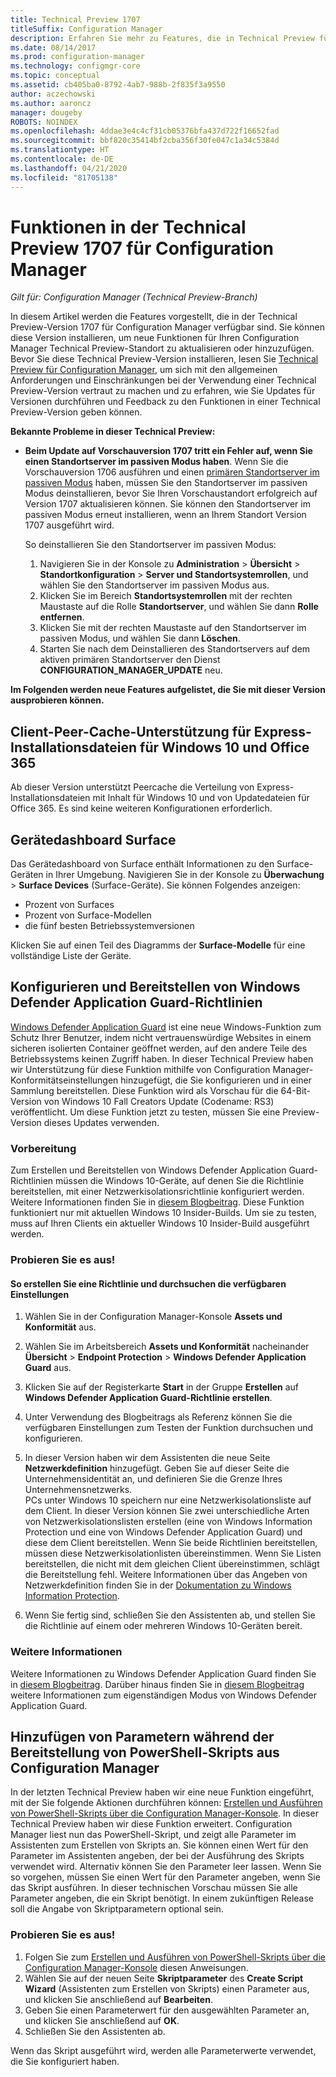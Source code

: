 ```yaml
---
title: Technical Preview 1707
titleSuffix: Configuration Manager
description: Erfahren Sie mehr zu Features, die in Technical Preview für Configuration Manager-Version 1707 zur Verfügung stehen.
ms.date: 08/14/2017
ms.prod: configuration-manager
ms.technology: configmgr-core
ms.topic: conceptual
ms.assetid: cb405ba0-8792-4ab7-988b-2f835f3a9550
author: aczechowski
ms.author: aaroncz
manager: dougeby
ROBOTS: NOINDEX
ms.openlocfilehash: 4ddae3e4c4cf31cb05376bfa437d722f16652fad
ms.sourcegitcommit: bbf820c35414bf2cba356f30fe047c1a34c5384d
ms.translationtype: HT
ms.contentlocale: de-DE
ms.lasthandoff: 04/21/2020
ms.locfileid: "81705138"
---
```

# <a name="capabilities-in-technical-preview-1707-for-configuration-manager"></a>Funktionen in der Technical Preview 1707 für Configuration Manager

*Gilt für: Configuration Manager (Technical Preview-Branch)*

In diesem Artikel werden die Features vorgestellt, die in der Technical Preview-Version 1707 für Configuration Manager verfügbar sind. Sie können diese Version installieren, um neue Funktionen für Ihren Configuration Manager Technical Preview-Standort zu aktualisieren oder hinzuzufügen. Bevor Sie diese Technical Preview-Version installieren, lesen Sie [Technical Preview für Configuration Manager](../../core/get-started/technical-preview.md), um sich mit den allgemeinen Anforderungen und Einschränkungen bei der Verwendung einer Technical Preview-Version vertraut zu machen und zu erfahren, wie Sie Updates für Versionen durchführen und Feedback zu den Funktionen in einer Technical Preview-Version geben können.     


<!--  Known Issues Template   
**Known Issues in this Technical Preview:**
-   **Issue Name**. Details
    Workaround details.
-->

**Bekannte Probleme in dieser Technical Preview:**
- **Beim Update auf Vorschauversion 1707 tritt ein Fehler auf, wenn Sie einen Standortserver im passiven Modus haben**. Wenn Sie die Vorschauversion 1706 ausführen und einen [primären Standortserver im passiven Modus](capabilities-in-technical-preview-1706.md#site-server-role-high-availability) haben, müssen Sie den Standortserver im passiven Modus deinstallieren, bevor Sie Ihren Vorschaustandort erfolgreich auf Version 1707 aktualisieren können. Sie können den Standortserver im passiven Modus erneut installieren, wenn an Ihrem Standort Version 1707 ausgeführt wird.

  So deinstallieren Sie den Standortserver im passiven Modus:
  1. Navigieren Sie in der Konsole zu **Administration** > **Übersicht** > **Standortkonfiguration** > **Server und Standortsystemrollen**, und wählen Sie den Standortserver im passiven Modus aus.
  2. Klicken Sie im Bereich **Standortsystemrollen** mit der rechten Maustaste auf die Rolle **Standortserver**, und wählen Sie dann **Rolle entfernen**.
  3. Klicken Sie mit der rechten Maustaste auf den Standortserver im passiven Modus, und wählen Sie dann **Löschen**.
  4. Starten Sie nach dem Deinstallieren des Standortservers auf dem aktiven primären Standortserver den Dienst **CONFIGURATION_MANAGER_UPDATE** neu.



**Im Folgenden werden neue Features aufgelistet, die Sie mit dieser Version ausprobieren können.**  

<!--  Rough Section Template
##  FEATURE

### Procedure 1
### Try it out!  
 Try to complete the following tasks and then send us **Feedback** from the **Home** tab of the Ribbon to let us know how it worked:
 -  Task 1
 -  Task 2              
-->

## <a name="client-peer-cache-support-for-express-installation-files-for-windows-10-and-office-365"></a>Client-Peer-Cache-Unterstützung für Express-Installationsdateien für Windows 10 und Office 365
<!-- 1352486 -->
Ab dieser Version unterstützt Peercache die Verteilung von Express-Installationsdateien mit Inhalt für Windows 10 und von Updatedateien für Office 365. Es sind keine weiteren Konfigurationen erforderlich.

## <a name="surface-device-dashboard"></a>Gerätedashboard Surface
<!--1355788-->
Das Gerätedashboard von Surface enthält Informationen zu den Surface-Geräten in Ihrer Umgebung. Navigieren Sie in der Konsole zu **Überwachung** > **Surface Devices** (Surface-Geräte). Sie können Folgendes anzeigen:
- Prozent von Surfaces
- Prozent von Surface-Modellen
- die fünf besten Betriebssystemversionen

Klicken Sie auf einen Teil des Diagramms der **Surface-Modelle** für eine vollständige Liste der Geräte.  

## <a name="configure-and-deploy-windows-defender-application-guard-policies"></a>Konfigurieren und Bereitstellen von Windows Defender Application Guard-Richtlinien
<!-- 1351960 -->

[Windows Defender Application Guard](https://blogs.windows.com/msedgedev/2016/09/27/application-guard-microsoft-edge/#XLxEbcpkuKcFebrw.97) ist eine neue Windows-Funktion zum Schutz Ihrer Benutzer, indem nicht vertrauenswürdige Websites in einem sicheren isolierten Container geöffnet werden, auf den andere Teile des Betriebssystems keinen Zugriff haben. In dieser Technical Preview haben wir Unterstützung für diese Funktion mithilfe von Configuration Manager-Konformitätseinstellungen hinzugefügt, die Sie konfigurieren und in einer Sammlung bereitstellen. Diese Funktion wird als Vorschau für die 64-Bit-Version von Windows 10 Fall Creators Update (Codename: RS3) veröffentlicht. Um diese Funktion jetzt zu testen, müssen Sie eine Preview-Version dieses Updates verwenden.

### <a name="before-you-start"></a>Vorbereitung

Zum Erstellen und Bereitstellen von Windows Defender Application Guard-Richtlinien müssen die Windows 10-Geräte, auf denen Sie die Richtlinie bereitstellen, mit einer Netzwerkisolationsrichtlinie konfiguriert werden. Weitere Informationen finden Sie in [diesem Blogbeitrag](https://blogs.windows.com/msedgedev/2016/09/27/application-guard-microsoft-edge/#BmJGKPfSjHHzsMmI.97). Diese Funktion funktioniert nur mit aktuellen Windows 10 Insider-Builds. Um sie zu testen, muss auf Ihren Clients ein aktueller Windows 10 Insider-Build ausgeführt werden.

### <a name="try-it-out"></a>Probieren Sie es aus!

#### <a name="to-create-a-policy-and-to-browse-the-available-settings"></a>So erstellen Sie eine Richtlinie und durchsuchen die verfügbaren Einstellungen

1. Wählen Sie in der Configuration Manager-Konsole **Assets und Konformität** aus.
2. Wählen Sie im Arbeitsbereich **Assets und Konformität** nacheinander **Übersicht** > **Endpoint Protection** > **Windows Defender Application Guard** aus.
3. Klicken Sie auf der Registerkarte **Start** in der Gruppe **Erstellen** auf **Windows Defender Application Guard-Richtlinie erstellen**.
4. Unter Verwendung des Blogbeitrags als Referenz können Sie die verfügbaren Einstellungen zum Testen der Funktion durchsuchen und konfigurieren.
5. In dieser Version haben wir dem Assistenten die neue Seite **Netzwerkdefinition** hinzugefügt. Geben Sie auf dieser Seite die Unternehmensidentität an, und definieren Sie die Grenze Ihres Unternehmensnetzwerks.<br>PCs unter Windows 10 speichern nur eine Netzwerkisolationsliste auf dem Client. In dieser Version können Sie zwei unterschiedliche Arten von Netzwerkisolationslisten erstellen (eine von Windows Information Protection und eine von Windows Defender Application Guard) und diese dem Client bereitstellen. Wenn Sie beide Richtlinien bereitstellen, müssen diese Netzwerkisolationlisten übereinstimmen. Wenn Sie Listen bereitstellen, die nicht mit dem gleichen Client übereinstimmen, schlägt die Bereitstellung fehl.
Weitere Informationen über das Angeben von Netzwerkdefinition finden Sie in der [Dokumentation zu Windows Information Protection](https://docs.microsoft.com/windows/security/information-protection/windows-information-protection/create-wip-policy-using-configmgr).

6. Wenn Sie fertig sind, schließen Sie den Assistenten ab, und stellen Sie die Richtlinie auf einem oder mehreren Windows 10-Geräten bereit.

### <a name="further-reading"></a>Weitere Informationen
Weitere Informationen zu Windows Defender Application Guard finden Sie in [diesem Blogbeitrag](https://blogs.windows.com/msedgedev/2016/09/27/application-guard-microsoft-edge/#BmJGKPfSjHHzsMmI.97). Darüber hinaus finden Sie in [diesem Blogbeitrag](https://techcommunity.microsoft.com/t5/Windows-Insider-Program/Windows-Defender-Application-Guard-Standalone-mode/td-p/66903) weitere Informationen zum eigenständigen Modus von Windows Defender Application Guard.

## <a name="add-parameters-when-you-deploy-powershell-scripts-from-configuration-manager"></a>Hinzufügen von Parametern während der Bereitstellung von PowerShell-Skripts aus Configuration Manager

<!-- 1236459 --->

In der letzten Technical Preview haben wir eine neue Funktion eingeführt, mit der Sie folgende Aktionen durchführen können: [Erstellen und Ausführen von PowerShell-Skripts über die Configuration Manager-Konsole](capabilities-in-technical-preview-1706.md#create-and-run-powershell-scripts-from-the-configuration-manager-console).
In dieser Technical Preview haben wir diese Funktion erweitert. Configuration Manager liest nun das PowerShell-Skript, und zeigt alle Parameter im Assistenten zum Erstellen von Skripts an. Sie können einen Wert für den Parameter im Assistenten angeben, der bei der Ausführung des Skripts verwendet wird. Alternativ können Sie den Parameter leer lassen. Wenn Sie so vorgehen, müssen Sie einen Wert für den Parameter angeben, wenn Sie das Skript ausführen.
In dieser technischen Vorschau müssen Sie alle Parameter angeben, die ein Skript benötigt. In einem zukünftigen Release soll die Angabe von Skriptparametern optional sein.

### <a name="try-it-out"></a>Probieren Sie es aus!

1. Folgen Sie zum [Erstellen und Ausführen von PowerShell-Skripts über die Configuration Manager-Konsole](capabilities-in-technical-preview-1706.md#create-and-run-powershell-scripts-from-the-configuration-manager-console) diesen Anweisungen.
2. Wählen Sie auf der neuen Seite **Skriptparameter** des **Create Script Wizard** (Assistenten zum Erstellen von Skripts) einen Parameter aus, und klicken Sie anschließend auf **Bearbeiten**.
3. Geben Sie einen Parameterwert für den ausgewählten Parameter an, und klicken Sie anschließend auf **OK**.
4. Schließen Sie den Assistenten ab.

Wenn das Skript ausgeführt wird, werden alle Parameterwerte verwendet, die Sie konfiguriert haben.
